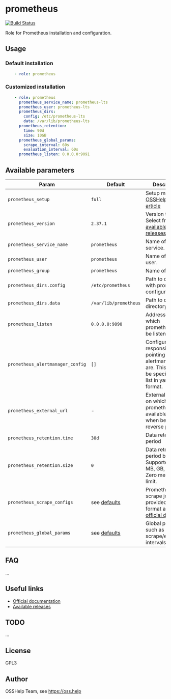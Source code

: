 # prometheus

[![Build Status](https://drone.osshelp.io/api/badges/ansible/prometheus/status.svg)](https://drone.osshelp.io/ansible/prometheus)

Role for Prometheus installation and configuration.

## Usage

### Default installation

```yaml
    - role: prometheus
```

### Customized installation

```yaml
    - role: prometheus
      prometheus_service_name: prometheus-lts
      prometheus_user: prometheus-lts
      prometheus_dirs:
        config: /etc/prometheus-lts
        data: /var/lib/prometheus-lts
      prometheus_retention:
        time: 90d
        size: 10GB
      prometheus_global_params:
        scrape_interval: 60s
        evaluation_interval: 60s
      prometheus_listen: 0.0.0.0:9091
```

## Available parameters

| Param | Default | Description |
| -------- | -------- | -------- |
| `prometheus_setup` | `full` | Setup mode. See [OSSHelp KB article](https://oss.help/kb4895) |
| `prometheus_version` | `2.37.1` | Version to install. Select from [available releases](https://github.com/prometheus/prometheus/releases). |
| `prometheus_service_name` | `prometheus` | Name of systemd service. |
| `prometheus_user` | `prometheus` | Name of system user. |
| `prometheus_group` | `prometheus` | Name of group. |
| `prometheus_dirs.config` | `/etc/prometheus` | Path to directory with prometheus configuration. |
| `prometheus_dirs.data` | `/var/lib/prometheus` | Path to data directory |
| `prometheus_listen` | `0.0.0.0:9090` | Address on which prometheus will be listening. |
| `prometheus_alertmanager_config` | `[]` | Configuration responsible for pointing where alertmanagers are. This should be specified as list in yaml format. |
| `prometheus_external_url` | - | External address on which prometheus is available. Useful when behind reverse proxy. |
| `prometheus_retention.time` | `30d` | Data retention period |
| `prometheus_retention.size` | `0` | Data retention period by size. Supported: KB, MB, GB, TB, PB. Zero means no limit. |
| `prometheus_scrape_configs` | see [defaults](defaults/main.yml) | Prometheus scrape jobs provided in same format as in [official docs](https://prometheus.io/docs/prometheus/latest/configuration/configuration/#scrape_config) |
| `prometheus_global_params` | see [defaults](defaults/main.yml) | Global params, such as scrape/evaluation intervals. |

## FAQ

...

## Useful links

- [Official documentation](https://prometheus.io/docs/)
- [Available releases](https://github.com/prometheus/prometheus/releases)

## TODO

...

## License

GPL3

## Author

OSSHelp Team, see <https://oss.help>
